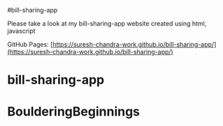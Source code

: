 #bill-sharing-app

Please take a look at my bill-sharing-app website created using html, javascript

GitHub Pages: [https://suresh-chandra-work.github.io/bill-sharing-app/](https://suresh-chandra-work.github.io/bill-sharing-app/)
# bill-sharing-app
# BoulderingBeginnings
